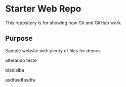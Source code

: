 # Starter Web Repo

This repository is for showing how Git and GitHub work

## Purpose

Sample website with plenty of files for demos

alterando teste

blablalba


asdfasdfasdfa